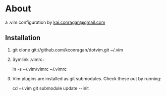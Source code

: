 # About

a .vim configuration by kai.conragan@gmail.com

## Installation

  1. git clone git://github.com/kconragan/dotvim.git ~/.vim

  2. Symlink .vimrc:

     ln -s ~/.vim/vimrc ~/.vimrc

  3. Vim plugins are installed as git submodules. Check these out by running:

     cd ~/.vim
     git submodule update --init
